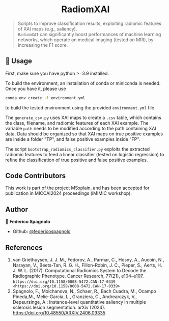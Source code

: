<h1 align="center">RadiomXAI </h1>

> Scripts to improve classification results, exploiting radiomic features of XAI maps (e.g., saliency).<br /> `RadiomXAI` can significantly boost performances of machine learning networks, which operate on medical imaging (tested on MRI), by increasing the F1 score.

## 🚀 Usage

First, make sure you have python >=3.9 installed.

To build the environment, an installation of conda or miniconda is needed. Once you have it, please use
```sh
conda env create -f environment.yml
```
to build the tested environment using the provided `environment.yml` file. 

The `generate_csv.py` uses XAI maps to create a `.csv` table, which contains the class, filename, and radiomic features of each XAI example.
The variable `path` needs to be modified according to the path containing XAI data. Data should be organized so that XAI maps on true positive examples are inside a folder "TP", and false positive examples inside "FP". 

The script `bootstrap_radiomics_classifier.py` exploits the extracted radiomic features to feed a linear classifier (tested on logistic regression) to refine the classification of true positive and false positive examples.

## Code Contributors

This work is part of the project MSxplain, and has been accepted for publication in MICCAI2024 proceedings (iMIMIC workshop).

## Author

👤 **Federico Spagnolo**

- Github: [@federicospagnolo](https://github.com/federicospagnolo)

## References
1. van Griethuysen, J. J. M., Fedorov, A., Parmar, C., Hosny, A., Aucoin, N., Narayan, V., Beets-Tan, R. G. H., Fillon-Robin, J. C., Pieper, S., Aerts, H. J. W. L. (2017). Computational Radiomics System to Decode the Radiographic Phenotype. Cancer Research, 77(21), e104–e107. `https://doi.org/10.1158/0008-5472.CAN-17-0339 <https://doi.org/10.1158/0008-5472.CAN-17-0339>`
2. Spagnolo, F., Molchanova, N., Schaer, R., Bach Cuadra, M., Ocampo Pineda,M., Melie-Garcia, L., Granziera, C., Andrearczyk, V., Depeursinge, A.: Instance-level quantitative saliency in multiple sclerosis lesion segmentation. arXiv (2024). https://doi.org/10.48550/ARXIV.2406.09335
